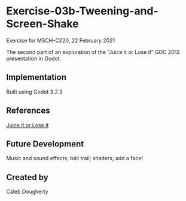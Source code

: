 # Exercise-03b-Tweening-and-Screen-Shake
Exercise for MSCH-C220, 22 February 2021

The second part of an exploration of the "Juice it or Lose it" GDC 2012 presentation in Godot.

## Implementation
Built using Godot 3.2.3

## References
[Juice it or Lose it](https://www.youtube.com/watch?v=Fy0aCDmgnxg)

## Future Development
Music and sound effects; ball trail; shaders; add a face!

## Created by 
Caleb Dougherty
